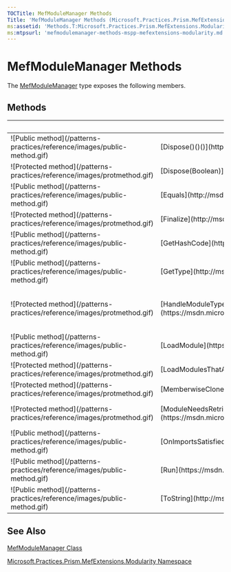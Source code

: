 ```yaml
---
TOCTitle: MefModuleManager Methods
Title: 'MefModuleManager Methods (Microsoft.Practices.Prism.MefExtensions.Modularity)'
ms:assetid: 'Methods.T:Microsoft.Practices.Prism.MefExtensions.Modularity.MefModuleManager'
ms:mtpsurl: 'mefmodulemanager-methods-mspp-mefextensions-modularity.md'
---
```


# MefModuleManager Methods

The [MefModuleManager](/patterns-practices/reference/mefmodulemanager-class-mspp-mefextensions-modularity) type exposes the following members.

## Methods

<table>

<thead>
<tr class="header">
<th> </th>
<th>Name</th>
<th>Description</th>
</tr>
</thead>
<tbody>
<tr class="odd">
<td>![Public method](/patterns-practices/reference/images/public-method.gif)</td>
<td>[Dispose()()()](https://msdn.microsoft.com/library/microsoft.practices.prism.modularity.modulemanager.dispose)</td>
<td><div class="summary">
Performs application-defined tasks associated with freeing, releasing, or resetting unmanaged resources.
</div>
(Inherited from [ModuleManager](https://msdn.microsoft.com/library/microsoft.practices.prism.modularity.modulemanager).)</td>
</tr>
<tr class="even">
<td>![Protected method](/patterns-practices/reference/images/protmethod.gif)</td>
<td>[Dispose(Boolean)](https://msdn.microsoft.com/library/microsoft.practices.prism.modularity.modulemanager.dispose(system.boolean))</td>
<td><div class="summary">
Disposes the associated [IModuleTypeLoader](https://msdn.microsoft.com/library/microsoft.practices.prism.modularity.imoduletypeloader)s.
</div>
(Inherited from [ModuleManager](https://msdn.microsoft.com/library/microsoft.practices.prism.modularity.modulemanager).)</td>
</tr>
<tr class="odd">
<td>![Public method](/patterns-practices/reference/images/public-method.gif)</td>
<td>[Equals](http://msdn.microsoft.com/en-us/library/bsc2ak47)</td>
<td><div class="summary">
Determines whether the specified [Object](http://msdn.microsoft.com/en-us/library/e5kfa45b) is equal to the current [Object](http://msdn.microsoft.com/en-us/library/e5kfa45b).
</div>
(Inherited from [Object](http://msdn.microsoft.com/en-us/library/e5kfa45b).)</td>
</tr>
<tr class="even">
<td>![Protected method](/patterns-practices/reference/images/protmethod.gif)</td>
<td>[Finalize](http://msdn.microsoft.com/en-us/library/4k87zsw7)</td>
<td><div class="summary">
Allows an object to try to free resources and perform other cleanup operations before it is reclaimed by garbage collection.
</div>
(Inherited from [Object](http://msdn.microsoft.com/en-us/library/e5kfa45b).)</td>
</tr>
<tr class="odd">
<td>![Public method](/patterns-practices/reference/images/public-method.gif)</td>
<td>[GetHashCode](http://msdn.microsoft.com/en-us/library/zdee4b3y)</td>
<td><div class="summary">
Serves as a hash function for a particular type.
</div>
(Inherited from [Object](http://msdn.microsoft.com/en-us/library/e5kfa45b).)</td>
</tr>
<tr class="even">
<td>![Public method](/patterns-practices/reference/images/public-method.gif)</td>
<td>[GetType](http://msdn.microsoft.com/en-us/library/dfwy45w9)</td>
<td><div class="summary">
Gets the [Type](http://msdn.microsoft.com/en-us/library/42892f65) of the current instance.
</div>
(Inherited from [Object](http://msdn.microsoft.com/en-us/library/e5kfa45b).)</td>
</tr>
<tr class="odd">
<td>![Protected method](/patterns-practices/reference/images/protmethod.gif)</td>
<td>[HandleModuleTypeLoadingError](https://msdn.microsoft.com/library/microsoft.practices.prism.modularity.modulemanager.handlemoduletypeloadingerror(microsoft.practices.prism.modularity.moduleinfo%2csystem.exception))</td>
<td><div class="summary">
Handles any exception occurred in the module typeloading process, logs the error using the [ILoggerFacade](https://msdn.microsoft.com/library/microsoft.practices.prism.logging.iloggerfacade) and throws a [ModuleTypeLoadingException](https://msdn.microsoft.com/library/microsoft.practices.prism.modularity.moduletypeloadingexception). This method can be overridden to provide a different behavior.
</div>
(Inherited from [ModuleManager](https://msdn.microsoft.com/library/microsoft.practices.prism.modularity.modulemanager).)</td>
</tr>
<tr class="even">
<td>![Public method](/patterns-practices/reference/images/public-method.gif)</td>
<td>[LoadModule](https://msdn.microsoft.com/library/microsoft.practices.prism.modularity.modulemanager.loadmodule(system.string))</td>
<td><div class="summary">
Loads and initializes the module on the [ModuleCatalog](https://msdn.microsoft.com/library/microsoft.practices.prism.modularity.modulemanager.modulecatalog) with the name moduleName.
</div>
(Inherited from [ModuleManager](https://msdn.microsoft.com/library/microsoft.practices.prism.modularity.modulemanager).)</td>
</tr>
<tr class="odd">
<td>![Protected method](/patterns-practices/reference/images/protmethod.gif)</td>
<td>[LoadModulesThatAreReadyForLoad](https://msdn.microsoft.com/library/microsoft.practices.prism.modularity.modulemanager.loadmodulesthatarereadyforload)</td>
<td><div class="summary">
Loads the modules that are not intialized and have their dependencies loaded.
</div>
(Inherited from [ModuleManager](https://msdn.microsoft.com/library/microsoft.practices.prism.modularity.modulemanager).)</td>
</tr>
<tr class="even">
<td>![Protected method](/patterns-practices/reference/images/protmethod.gif)</td>
<td>[MemberwiseClone](http://msdn.microsoft.com/en-us/library/57ctke0a)</td>
<td><div class="summary">
Creates a shallow copy of the current [Object](http://msdn.microsoft.com/en-us/library/e5kfa45b).
</div>
(Inherited from [Object](http://msdn.microsoft.com/en-us/library/e5kfa45b).)</td>
</tr>
<tr class="odd">
<td>![Protected method](/patterns-practices/reference/images/protmethod.gif)</td>
<td>[ModuleNeedsRetrieval](https://msdn.microsoft.com/library/microsoft.practices.prism.mefextensions.modularity.mefmodulemanager.moduleneedsretrieval(microsoft.practices.prism.modularity.moduleinfo))</td>
<td><div class="summary">
Checks if the module needs to be retrieved before it's initialized.
</div>
(Overrides [ModuleManager..::.ModuleNeedsRetrieval(ModuleInfo)](https://msdn.microsoft.com/library/microsoft.practices.prism.modularity.modulemanager.moduleneedsretrieval(microsoft.practices.prism.modularity.moduleinfo)).)</td>
</tr>
<tr class="even">
<td>![Public method](/patterns-practices/reference/images/public-method.gif)</td>
<td>[OnImportsSatisfied](https://msdn.microsoft.com/library/microsoft.practices.prism.mefextensions.modularity.mefmodulemanager.onimportssatisfied)</td>
<td><div class="summary">
Called when a part's imports have been satisfied and it is safe to use.
</div></td>
</tr>
<tr class="odd">
<td>![Public method](/patterns-practices/reference/images/public-method.gif)</td>
<td>[Run](https://msdn.microsoft.com/library/microsoft.practices.prism.modularity.modulemanager.run)</td>
<td><div class="summary">
Initializes the modules marked as [WhenAvailable](https://msdn.microsoft.com/library/microsoft.practices.prism.modularity.initializationmode) on the [ModuleCatalog](https://msdn.microsoft.com/library/microsoft.practices.prism.modularity.modulemanager.modulecatalog).
</div>
(Inherited from [ModuleManager](https://msdn.microsoft.com/library/microsoft.practices.prism.modularity.modulemanager).)</td>
</tr>
<tr class="even">
<td>![Public method](/patterns-practices/reference/images/public-method.gif)</td>
<td>[ToString](http://msdn.microsoft.com/en-us/library/7bxwbwt2)</td>
<td><div class="summary">
Returns a string that represents the current object.
</div>
(Inherited from [Object](http://msdn.microsoft.com/en-us/library/e5kfa45b).)</td>
</tr>
</tbody>
</table>

## See Also
[MefModuleManager Class](/patterns-practices/reference/mefmodulemanager-class-mspp-mefextensions-modularity)

[Microsoft.Practices.Prism.MefExtensions.Modularity Namespace](/patterns-practices/reference/mspp-mefextensions-modularity-namespace)
